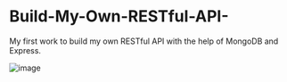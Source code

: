 # Build-My-Own-RESTful-API-
My first work to build my own RESTful API with the help of MongoDB and Express. 

![image](https://user-images.githubusercontent.com/104829819/205280936-708e9de0-e235-4936-bceb-e275a64b229a.png)

